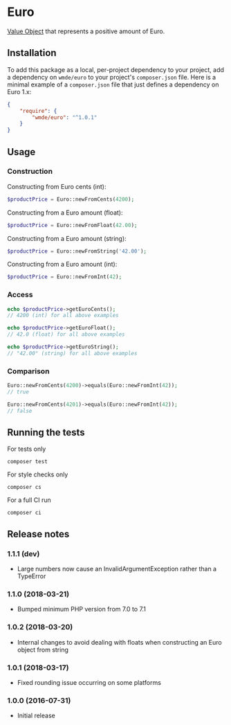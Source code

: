 # Euro

[Value Object](https://en.wikipedia.org/wiki/Value_object) that represents a positive amount of Euro.

## Installation

To add this package as a local, per-project dependency to your project, add a
dependency on `wmde/euro` to your project's `composer.json` file.
Here is a minimal example of a `composer.json` file that just defines a dependency on
Euro 1.x:

```json
{
    "require": {
        "wmde/euro": "^1.0.1"
    }
}
```

## Usage

### Construction

Constructing from Euro cents (int):

```php
$productPrice = Euro::newFromCents(4200);
```

Constructing from a Euro amount (float):

```php
$productPrice = Euro::newFromFloat(42.00);
```

Constructing from a Euro amount (string):

```php
$productPrice = Euro::newFromString('42.00');
```

Constructing from a Euro amount (int):

```php
$productPrice = Euro::newFromInt(42);
```

### Access

```php
echo $productPrice->getEuroCents();
// 4200 (int) for all above examples
```

```php
echo $productPrice->getEuroFloat();
// 42.0 (float) for all above examples
```

```php
echo $productPrice->getEuroString();
// "42.00" (string) for all above examples
```

### Comparison

```php
Euro::newFromCents(4200)->equals(Euro::newFromInt(42));
// true
```

```php
Euro::newFromCents(4201)->equals(Euro::newFromInt(42));
// false
```

## Running the tests

For tests only

    composer test

For style checks only

	composer cs

For a full CI run

	composer ci

## Release notes

### 1.1.1 (dev)

* Large numbers now cause an InvalidArgumentException rather than a TypeError

### 1.1.0 (2018-03-21)

* Bumped minimum PHP version from 7.0 to 7.1

### 1.0.2 (2018-03-20)

* Internal changes to avoid dealing with floats when constructing an Euro object from string

### 1.0.1 (2018-03-17)

* Fixed rounding issue occurring on some platforms

### 1.0.0 (2016-07-31)

* Initial release
